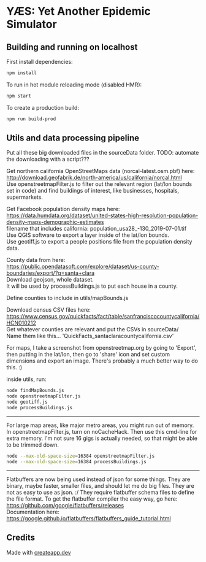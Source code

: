 # YÆS: Yet Another Epidemic Simulator

## Building and running on localhost

First install dependencies:

```sh
npm install
```

To run in hot module reloading mode (disabled HMR):

```sh
npm start
```

To create a production build:

```sh
npm run build-prod
```

## Utils and data processing pipeline
Put all these big downloaded files in the sourceData folder. TODO: automate the downloading with a script???

Get northern california OpenStreetMaps data (norcal-latest.osm.pbf) here: http://download.geofabrik.de/north-america/us/california/norcal.html  
Use openstreetmapFilter.js to filter out the relevant region (lat/lon bounds set in code) and find buildings of interest, like businesses, hospitals, supermarkets.  

Get Facebook population density maps here: https://data.humdata.org/dataset/united-states-high-resolution-population-density-maps-demographic-estimates  
filename that includes california: population_usa28_-130_2019-07-01.tif  
Use QGIS software to export a layer inside of the lat/lon bounds.  
Use geotiff.js to export a people positions file from the population density data.  

County data from here: https://public.opendatasoft.com/explore/dataset/us-county-boundaries/export/?q=santa+clara  
Download geojson, whole dataset.  
It will be used by processBuildings.js to put each house in a county.  

Define counties to include in utils/mapBounds.js

Download census CSV files here: https://www.census.gov/quickfacts/fact/table/sanfranciscocountycalifornia/HCN010212  
Get whatever counties are relevant and put the CSVs in sourceData/  
Name them like this... 'QuickFacts_santaclaracountycalifornia.csv'  

For maps, I take a screenshot from openstreetmap.org by going to 'Export', then putting in the lat/lon, then go to 'share' icon and set custom dimensions and export an image. There's probably a much better way to do this. :)  

inside utils, run:
```sh
node findMapBounds.js
node openstreetmapFilter.js
node geotiff.js
node processBuildings.js
```

-----------------------

For large map areas, like major metro areas, you might run out of memory. In openstreetmapFilter.js, turn on noCacheHack. Then use this cmd-line for extra memory. I'm not sure 16 gigs is actually needed, so that might be able to be trimmed down.

```sh
node --max-old-space-size=16384 openstreetmapFilter.js
node --max-old-space-size=16384 processBuildings.js
```

-----------------------

Flatbuffers are now being used instead of json for some things. They are binary, maybe faster, smaller files, and should let me do big files. They are not as easy to use as json. :/ They require flatbuffer schema files to define the file format. To get the flatbuffer compiler the easy way, go here:  
https://github.com/google/flatbuffers/releases  
Documentation here:  
https://google.github.io/flatbuffers/flatbuffers_guide_tutorial.html  

## Credits

Made with [createapp.dev](https://createapp.dev/)

